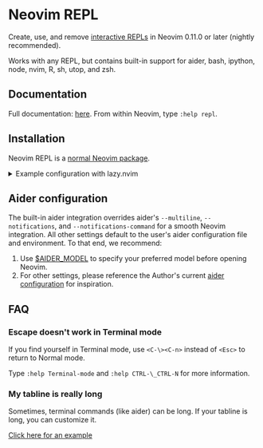 # Neovim REPL

Create, use, and remove [interactive REPLs](https://en.wikipedia.org/wiki/Read%E2%80%93eval%E2%80%93print_loop) in Neovim 0.11.0 or later (nightly recommended).

Works with any REPL, but contains built-in support for aider, bash, ipython, node, nvim, R, sh, utop, and zsh.

## Documentation

Full documentation: [here](https://github.com/pappasam/nvim-repl/blob/main/doc/repl.txt). From within Neovim, type `:help repl`.

## Installation

Neovim REPL is a [normal Neovim package](https://neovim.io/doc/user/usr_05.html#_adding-a-package).

<details>
  <summary>Example configuration with lazy.nvim</summary>
  <br>

Configuration for <https://github.com/folke/lazy.nvim>

### Basic

```lua
{
  "pappasam/nvim-repl",
  keys = {
    { "<Leader>c", "<Plug>(ReplSendCell)",   mode = "n", desc = "Send Repl Cell" },
    { "<Leader>r", "<Plug>(ReplSendLine)",   mode = "n", desc = "Send Repl Line" },
    { "<Leader>r", "<Plug>(ReplSendVisual)", mode = "x", desc = "Send Repl Visual Selection" },
  },
}
```

### Custom

```lua
{
  "pappasam/nvim-repl",
  opts = {
    filetype_commands = {
      javascript = {cmd = "deno repl", filetype = "javascript"},
    },
    default = {cmd = "bash", filetype = "bash"},
    open_window_default = "vertical split new",
  },
  keys = {
    { "<Leader>c", "<Plug>(ReplSendCell)",   mode = "n", desc = "ReplSendCell" },
    { "<Leader>r", "<Plug>(ReplSendLine)",   mode = "n", desc = "ReplSendLine" },
    { "<Leader>r", "<Plug>(ReplSendVisual)", mode = "x", desc = "ReplSendVisual" },
  },
}
```

</details>

## Aider configuration

The built-in aider integration overrides aider's `--multiline`, `--notifications`, and `--notifications-command` for a smooth Neovim integration. All other settings default to the user's aider configuration file and environment. To that end, we recommend:

1. Use [$AIDER_MODEL](https://aider.chat/docs/config/options.html#main-model) to specify your preferred model before opening Neovim.
2. For other settings, please reference the Author's current [aider configuration](https://github.com/pappasam/config/blob/main/dotfiles/.aider.conf.yml) for inspiration.

## FAQ

### Escape doesn't work in Terminal mode

If you find yourself in Terminal mode, use `<C-\><C-n>` instead of `<Esc>` to return to Normal mode.

Type `:help Terminal-mode` and `:help CTRL-\_CTRL-N` for more information.

### My tabline is really long

Sometimes, terminal commands (like aider) can be long. If your tabline is long, you can customize it.

[Click here for an example](https://github.com/pappasam/config/blob/main/dotfiles/.config/nvim/lua/settings.lua)
